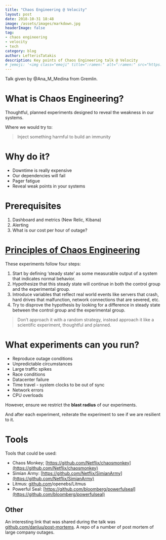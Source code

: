 ```yaml
---
title: "Chaos Engineering @ Velocity"
layout: post
date: 2018-10-31 18:48
image: /assets/images/markdown.jpg
headerImage: false
tag:
- chaos engineering
- velocity
- tech
category: blog
author: LefterisTatakis
description: Key points of Chaos Engineering talk @ Velocity
# jemoji: '<img class="emoji" title=":ramen:" alt=":ramen:" src="https://assets.github.com/images/icons/emoji/unicode/1f35c.png" height="20" width="20" align="absmiddle">'
---
```


Talk given by @Ana_M_Medina from Gremlin.

# What is Chaos Engineering?

Thoughtful, planned experiments designed to reveal the weakness in our systems.

Where we would try to:

> Inject something harmful to build an immunity

# Why do it?

- Downtime is really expensive
- Our dependencies will fail
- Pager fatigue
- Reveal weak points in your systems

# Prerequisites

1. Dashboard and metrics (New Relic, Kibana) 
2. Alerting 
3. What is our cost per hour of outage? 

# [Principles of Chaos Engineering](http://principlesofchaos.org/)

These experiments follow four steps:

1. Start by defining ‘steady state’ as some measurable output of a system that indicates normal behavior.
2. Hypothesize that this steady state will continue in both the control group and the experimental group.
3. Introduce variables that reflect real world events like servers that crash, hard drives that malfunction, network connections that are severed, etc.
4. Try to disprove the hypothesis by looking for a difference in steady state between the control group and the experimental group.

> Don’t approach it with a random strategy, instead approach it like a scientific experiment, thoughtful and planned.

# What experiments can you run?

- Reproduce outage conditions
- Unpredictable circumstances
- Large traffic spikes
- Race conditions
- Datacenter failure
- Time travel - system clocks to be out of sync
- Network errors
- CPU overloads

However, ensure we restrict the **blast radius** of our experiments.

And after each experiment, reiterate the experiment to see if we are resilient to it.

# Tools

Tools that could be used:

- Chaos Monkey; [https://github.com/Netflix/chaosmonkey](https://github.com/Netflix/chaosmonkey)
- Simian Army: [https://github.com/Netflix/SimianArmy](https://github.com/Netflix/SimianArmy)
- Litmus: [github.com](http://github.com/)/openebs/Litmus
- Powerful Seal: [https://github.com/bloomberg/powerfulseal](https://github.com/bloomberg/powerfulseal)

## Other
An interesting link that was shared during the talk was [github.com/danluu/post-mortems](http://github.com/danluu/post-mortems). A repo of a number of post mortem of large company outages.

